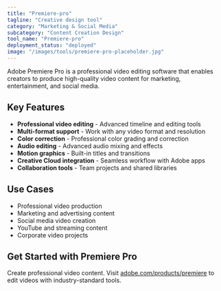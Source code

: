 ```yaml
---
title: "Premiere-pro"
tagline: "Creative design tool"
category: "Marketing & Social Media"
subcategory: "Content Creation Design"
tool_name: "Premiere-pro"
deployment_status: "deployed"
image: "/images/tools/premiere-pro-placeholder.jpg"
---
```

Adobe Premiere Pro is a professional video editing software that enables creators to produce high-quality video content for marketing, entertainment, and social media.

## Key Features

- **Professional video editing** - Advanced timeline and editing tools
- **Multi-format support** - Work with any video format and resolution
- **Color correction** - Professional color grading and correction
- **Audio editing** - Advanced audio mixing and effects
- **Motion graphics** - Built-in titles and transitions
- **Creative Cloud integration** - Seamless workflow with Adobe apps
- **Collaboration tools** - Team projects and shared libraries

## Use Cases

- Professional video production
- Marketing and advertising content
- Social media video creation
- YouTube and streaming content
- Corporate video projects

## Get Started with Premiere Pro

Create professional video content. Visit [adobe.com/products/premiere](https://www.adobe.com/products/premiere.html) to edit videos with industry-standard tools.

